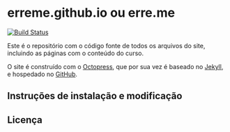 # erreme.github.io ou erre.me

[![Build Status](https://travis-ci.org/erreme/erreme.github.io.svg?branch=source)](https://travis-ci.org/erreme/erreme.github.io)

Este é o repositório com o código fonte de todos os arquivos do site,
incluindo as páginas com o conteúdo do curso.

O site é construído com o [Octopress][], que por sua vez é
baseado no [Jekyll][], e hospedado no [GitHub][].

## Instruções de instalação e modificação

## Licença

[Octopress]: https://github.com/imathis/octopress
[Jekyll]: http://jekyllrb.com
[GitHub]: http://www.github.com

